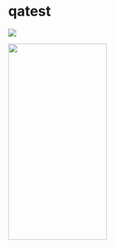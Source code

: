 # qatest

![](https://user-images.githubusercontent.com/993459/98705237-59fcaa80-2332-11eb-99d4-ff84e2648d0e.jpg?v=4&s=200)

<img src="https://user-images.githubusercontent.com/993459/98705237-59fcaa80-2332-11eb-99d4-ff84e2648d0e.jpg" width="200" height="400" />
